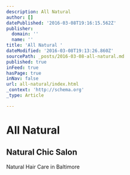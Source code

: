 ```yaml
---
description: All Natural
author: []
datePublished: '2016-03-08T19:16:15.562Z'
publisher:
  domain: ''
  name: ''
title: 'All Natural '
dateModified: '2016-03-08T19:13:26.860Z'
sourcePath: _posts/2016-03-08-all-natural.md
published: true
inFeed: true
hasPage: true
inNav: false
url: all-natural/index.html
_context: 'http://schema.org'
_type: Article

---
```

# All Natural 

<article style=""><h1>Natural Chic Salon</h1><p>Natural Hair Care in Baltimore</p></article>